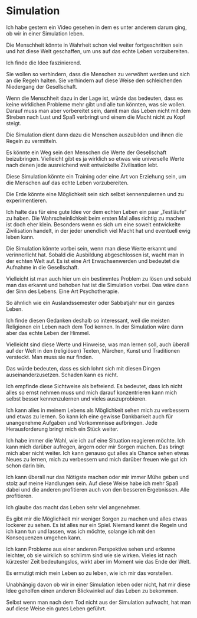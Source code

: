 # Simulation

Ich habe gestern ein Video gesehen in dem es unter anderem darum ging, ob wir in einer Simulation leben.

Die Menschheit könnte in Wahrheit schon viel weiter fortgeschritten sein und hat diese Welt geschaffen, um uns auf das echte Leben vorzubereiten.

Ich finde die Idee faszinierend.

Sie wollen so verhindern, dass die Menschen zu verwöhnt werden und sich an die Regeln halten. Sie verhindern auf diese Weise den schleichenden Niedergang der Gesellschaft.

Wenn die Menschheit dazu in der Lage ist, würde das bedeuten, dass es keine wirklichen Probleme mehr gibt und alle tun könnten, was sie wollen. Darauf muss man aber vorbereitet sein, damit man das Leben nicht mit dem Streben nach Lust und Spaß verbringt und einem die Macht nicht zu Kopf steigt.

Die Simulation dient dann dazu die Menschen auszubilden und ihnen die Regeln zu vermitteln.

Es könnte ein Weg sein den Menschen die Werte der Gesellschaft beizubringen. Vielleicht gibt es ja wirklich so etwas wie universelle Werte nach denen jede ausreichend weit entwickelte Zivilisation lebt.

Diese Simulation könnte ein Training oder eine Art von Erziehung sein, um die Menschen auf das echte Leben vorzubereiten.

Die Erde könnte eine Möglichkeit sein sich selbst kennenzulernen und zu experimentieren.

Ich halte das für eine gute Idee vor dem echten Leben ein paar „Testläufe“ zu haben. Die Wahrscheinlichkeit beim ersten Mal alles richtig zu machen ist doch eher klein. Besonders wenn es sich um eine soweit entwickelte Zivilisation handelt, in der jeder unendlich viel Macht hat und eventuell ewig leben kann.

Die Simulation könnte vorbei sein, wenn man diese Werte erkannt und verinnerlicht hat. Sobald die Ausbildung abgeschlossen ist, wacht man in der echten Welt auf. Es ist eine Art Erwachsenwerden und bedeutet die Aufnahme in die Gesellschaft.

Vielleicht ist man auch hier um ein bestimmtes Problem zu lösen und sobald man das erkannt und behoben hat ist die Simulation vorbei. Das wäre dann der Sinn des Lebens. Eine Art Psychotherapie.

So ähnlich wie ein Auslandssemester oder Sabbatjahr nur ein ganzes Leben.

Ich finde diesen Gedanken deshalb so interessant, weil die meisten Religionen ein Leben nach dem Tod kennen. In der Simulation wäre dann aber das echte Leben der Himmel.

Vielleicht sind diese Werte und Hinweise, was man lernen soll, auch überall auf der Welt in den (religiösen) Texten, Märchen, Kunst und Traditionen versteckt. Man muss sie nur finden.

Das würde bedeuten, dass es sich lohnt sich mit diesen Dingen auseinanderzusetzen. Schaden kann es nicht.

Ich empfinde diese Sichtweise als befreiend. Es bedeutet, dass ich nicht alles so ernst nehmen muss und mich darauf konzentrieren kann mich selbst besser kennenzulernen und vieles auszuprobieren.

Ich kann alles in meinem Lebens als Möglichkeit sehen mich zu verbessern und etwas zu lernen. So kann ich eine gewisse Dankbarkeit auch für unangenehme Aufgaben und Vorkommnisse aufbringen. Jede Herausforderung bringt mich ein Stück weiter.

Ich habe immer die Wahl, wie ich auf eine Situation reagieren möchte. Ich kann mich darüber aufregen, ärgern oder mir Sorgen machen. Das bringt mich aber nicht weiter. Ich kann genauso gut alles als Chance sehen etwas Neues zu lernen, mich zu verbessern und mich darüber freuen wie gut ich schon darin bin.

Ich kann überall nur das Nötigste machen oder mir immer Mühe geben und stolz auf meine Handlungen sein. Auf diese Weise habe ich mehr Spaß dabei und die anderen profitieren auch von den besseren Ergebnissen. Alle profitieren.

Ich glaube das macht das Leben sehr viel angenehmer.

Es gibt mir die Möglichkeit mir weniger Sorgen zu machen und alles etwas lockerer zu sehen. Es ist alles nur ein Spiel. Niemand kennt die Regeln und ich kann tun und lassen, was ich möchte, solange ich mit den Konsequenzen umgehen kann.

Ich kann Probleme aus einer anderen Perspektive sehen und erkenne leichter, ob sie wirklich so schlimm sind wie sie wirken. Vieles ist nach kürzester Zeit bedeutungslos, wirkt aber im Moment wie das Ende der Welt.

Es ermutigt mich mein Leben so zu leben, wie ich mir das vorstellen.

Unabhängig davon ob wir in einer Simulation leben oder nicht, hat mir diese Idee geholfen einen anderen Blickwinkel auf das Leben zu bekommen.

Selbst wenn man nach dem Tod nicht aus der Simulation aufwacht, hat man auf diese Weise ein gutes Leben geführt.